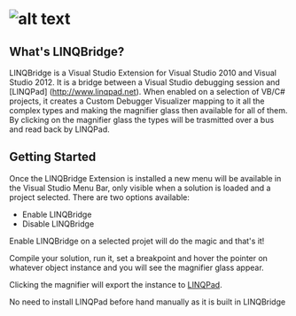 ![alt text][logo]
==========
 
What's LINQBridge?
-----------------

LINQBridge is a Visual Studio Extension for Visual Studio 2010 and Visual Studio 2012.
It is a bridge between a Visual Studio debugging session and [LINQPad] (http://www.linqpad.net).
When enabled on a selection of VB/C# projects, it creates a Custom Debugger Visualizer 
mapping to it all the complex types and making the magnifier glass then 
available for all of them. By clicking on the magnifier glass the types will be trasmitted over a
bus and read back by LINQPad.

## Getting Started

Once the LINQBridge Extension is installed a new menu will be available in the Visual Studio Menu Bar, only visible
when a solution is loaded and a project selected. There are two options available:

*  Enable LINQBridge
*  Disable LINQBridge

Enable LINQBridge on a selected projet will do the magic and that's it! 

Compile your solution, run it, set a breakpoint and hover the pointer
on whatever object instance and you will see the magnifier glass appear. 

Clicking the magnifier will export the instance to [LINQPad](http://www.linqpad.net). 

No need to install LINQPad before hand manually as it is built in LINQBridge

[logo]: https://raw.github.com/nbasakuragi/LINQBridge/master/VSExtension/Resources/LINQBridgeLogo.png "LINQBridge"

